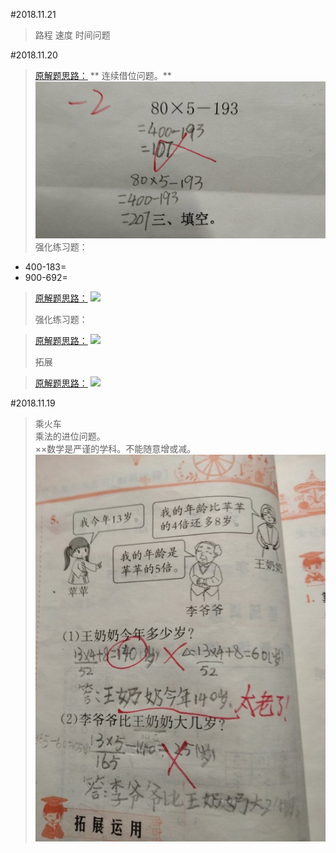 #2018.11.21

> 路程 速度 时间问题

#2018.11.20

> [原解题思路：](#20181120)
>** 连续借位问题。**
![](/assets/20181120.jpg)
> 强化练习题：
* 400-183=      
* 900-692=

> [原解题思路：](#20181120-1)
![](/assets/20181120-2.jpg)
>
>强化练习题：

> [原解题思路：](#20181120-2)
![](/assets/20181120-3.jpg)
> <p id="20181120"/>拓展

>[原解题思路：](#20181120-3)
![](/assets/20181120-4.jpg)

#2018.11.19
> 乘火车  
> 乘法的进位问题。  
> ××数学是严谨的学科。不能随意增或减。  
> ![](/assets/IMG_1.jpg)



